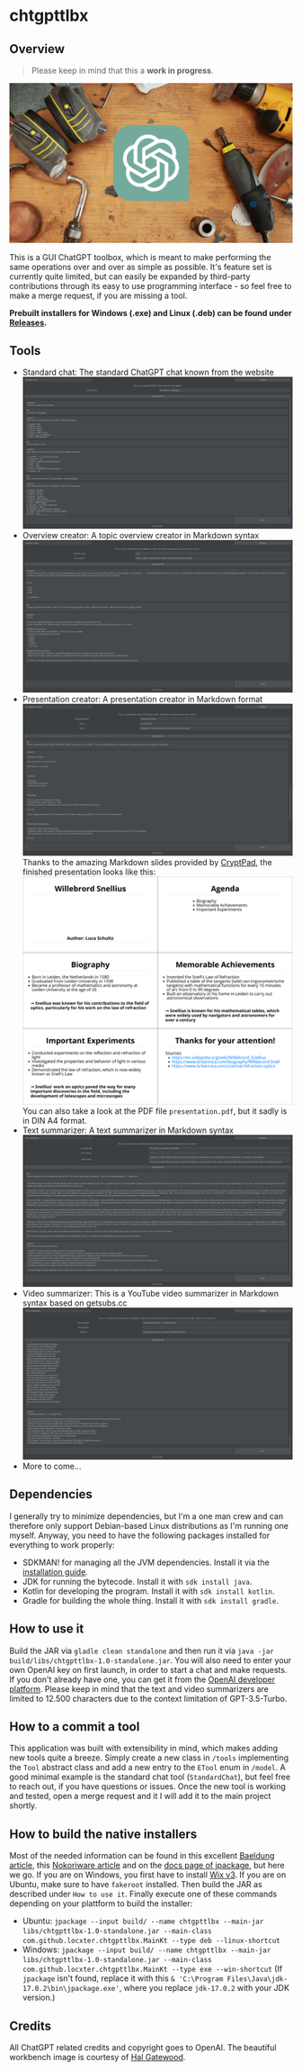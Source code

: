 # chtgpttlbx

## Overview

> Please keep in mind that this a **work in progress**.

![Banner image](banner.png)

This is a GUI ChatGPT toolbox, which is meant to make performing the same operations over and over as simple as possible. It's feature set is currently quite limited, but can easily be expanded by third-party contributions through its easy to use programming interface - so feel free to make a merge request, if you are missing a tool.

**Prebuilt installers for Windows (.exe) and Linux (.deb) can be found under [Releases](https://github.com/locxter/chtgpttlbx/releases).**

## Tools

- Standard chat: The standard ChatGPT chat known from the website
![Standard chat example](standard-chat.png)
- Overview creator: A topic overview creator in Markdown syntax
![Overview creator example](overview-creator.png)
- Presentation creator: A presentation creator in Markdown format
![Presentation creator example](presentation-creator.png)
Thanks to the amazing Markdown slides provided by [CryptPad](https://cryptpad.fr/), the finished presentation looks like this:
![Presentation example](presentation.png)
You can also take a look at the PDF file `presentation.pdf`, but it sadly is in DIN A4 format.
- Text summarizer: A text summarizer in Markdown syntax
![Text summarizer example](text-summarizer.png)
- Video summarizer: This is a YouTube video summarizer in Markdown syntax based on getsubs.cc
![Video summarizer example](video-summarizer.png)
- More to come...

## Dependencies

I generally try to minimize dependencies, but I'm a one man crew and can therefore only support Debian-based Linux distributions as I'm running one myself. Anyway, you need to have the following packages installed for everything to work properly:

- SDKMAN! for managing all the JVM dependencies. Install it via the [installation guide](https://sdkman.io/install).
- JDK for running the bytecode. Install it with `sdk install java`.
- Kotlin for developing the program. Install it with `sdk install kotlin`.
- Gradle for building the whole thing. Install it with `sdk install gradle`.

## How to use it

Build the JAR via `gladle clean standalone` and then run it via `java -jar build/libs/chtgpttlbx-1.0-standalone.jar`. You will also need to enter your own OpenAI key on first launch, in order to start a chat and make requests. If you don't already have one, you can get it from the [OpenAI developer platform](https://platform.openai.com/account/api-keys). Please keep in mind that the text and video summarizers are limited to 12.500 characters due to the context limitation of GPT-3.5-Turbo.

## How to a commit a tool

This application was built with extensibility in mind, which makes adding new tools quite a breeze. Simply create a new class in `/tools` implementing the `Tool` abstract class and add a new entry to the `ETool` enum in `/model`. A good minimal example is the standard chat tool (`StandardChat`), but feel free to reach out, if you have questions or issues. Once the new tool is working and tested, open a merge request and it I will add it to the main project shortly.

## How to build the native installers

Most of the needed information can be found in this excellent [Baeldung article](https://www.baeldung.com/java14-jpackage), this [Nokoriware article](https://www.nokoriware.com/blog/2021/9/12/java-using-jpackage-quick-start-guide-for-windows) and on the [docs page of jpackage](https://docs.oracle.com/en/java/javase/17/jpackage/packaging-overview.html#GUID-C1027043-587D-418D-8188-EF8F44A4C06A), but here we go. If you are on Windows, you first have to install [Wix v3](https://wixtoolset.org/docs/wix3/). If you are on Ubuntu, make sure to have `fakeroot` installed. Then build the JAR as described under `How to use it`. Finally execute one of these commands depending on your plattform to build the installer:

- Ubuntu: `jpackage --input build/ --name chtgpttlbx --main-jar libs/chtgpttlbx-1.0-standalone.jar --main-class com.github.locxter.chtgpttlbx.MainKt --type deb --linux-shortcut`
- Windows: `jpackage --input build/ --name chtgpttlbx --main-jar libs/chtgpttlbx-1.0-standalone.jar --main-class com.github.locxter.chtgpttlbx.MainKt --type exe --win-shortcut` (If `jpackage` isn't found, replace it with this `& 'C:\Program Files\Java\jdk-17.0.2\bin\jpackage.exe'`, where you replace `jdk-17.0.2` with your JDK version.)

## Credits

All ChatGPT related credits and copyright goes to OpenAI. The beautiful workbench image is courtesy of [Hal Gatewood](https://unsplash.com/photos/v7WyjiyXNr4).
